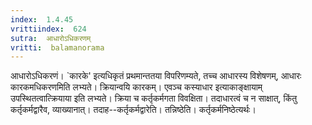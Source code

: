 ```yaml
---
index:  1.4.45
vrittiindex:  624
sutra:  आधारोऽधिकरणम्
vritti:  balamanorama 
---
```


आधारोऽधिकरणं। `कारके' इत्यधिकृतं प्रथमान्ततया विपरिणम्यते, तच्च आधारस्य विशेषणम्, आधारः कारकमधिकरणमिति लभ्यते। क्रियान्वयि कारकम्। एवञ्च कस्याधार इत्याकाङ्क्षायाम् उपस्थितत्वात्क्रियाया इति लभ्यते। क्रिया च कर्तृकर्मगता विवक्षिता। तदाधारत्वं च न साक्षात्, किंतु कर्तृकर्मद्वारैव, व्याख्यानात्। तदाह--कर्तृकर्मद्वारेति। तन्निष्ठेति। कर्तृकर्मनिष्ठेत्यर्थः। 

